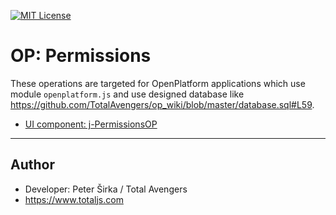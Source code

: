 [![MIT License][license-image]][license-url]

# OP: Permissions

These operations are targeted for OpenPlatform applications which use module `openplatform.js` and use designed database like <https://github.com/TotalAvengers/op_wiki/blob/master/database.sql#L59>.

- [UI component: j-PermissionsOP](https://componentator.com/components/j-permissionsop/)

---

## Author

- Developer: Peter Širka / Total Avengers
- <https://www.totaljs.com>

[license-image]: https://img.shields.io/badge/license-MIT-blue.svg?style=flat
[license-url]: license.txt